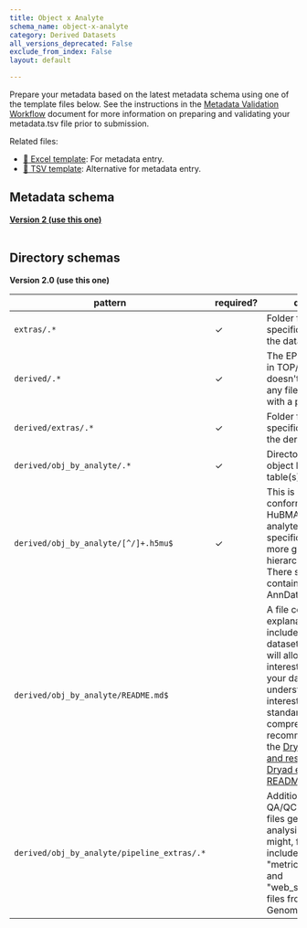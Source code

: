 ```yaml
---
title: Object x Analyte
schema_name: object-x-analyte
category: Derived Datasets
all_versions_deprecated: False
exclude_from_index: False
layout: default

---
```

Prepare your metadata based on the latest metadata schema using one of the template files below. See the instructions in the [Metadata Validation Workflow](https://docs.google.com/document/d/1lfgiDGbyO4K4Hz1FMsJjmJd9RdwjShtJqFYNwKpbcZY) document for more information on preparing and validating your metadata.tsv file prior to submission.

Related files:


- [📝 Excel template](https://raw.githubusercontent.com/hubmapconsortium/dataset-metadata-spreadsheet/main/object-x-analyte/latest/object-x-analyte.xlsx): For metadata entry.
- [📝 TSV template](https://raw.githubusercontent.com/hubmapconsortium/dataset-metadata-spreadsheet/main/object-x-analyte/latest/object-x-analyte.tsv): Alternative for metadata entry.




## Metadata schema


<summary><a href="https://openview.metadatacenter.org/templates/https:%2F%2Frepo.metadatacenter.org%2Ftemplates%2F2f324a7b-dbf7-4df0-9f1d-e93603d9ecf4"><b>Version 2 (use this one)</b></a></summary>



<br>

## Directory schemas
<summary><b>Version 2.0 (use this one)</b></summary>

| pattern | required? | description |
| --- | --- | --- |
| <code>extras\/.*</code> | ✓ | Folder for general lab-specific files related to the dataset. |
| <code>derived\/.*</code> | ✓ | The EPIC data is placed in TOP/derived/, so it doesn't conflict with any files, if it's uploaded with a primary dataset. |
| <code>derived\/extras\/.*</code> | ✓ | Folder for general lab-specific files related to the derived dataset. |
| <code>derived\/obj_by_analyte\/.*</code> | ✓ | Directory containing object by analyte table(s). |
| <code>derived\/obj_by_analyte\/[^\/]+\.h5mu$</code> | ✓ | This is a MuData object conforming to the HuBMAP object x analyte file specifications and not a more general hdf5 hierarchical data file. There should be one file containing all relevant AnnData objects. |
| <code>derived\/obj_by_analyte\/README\.md$</code> |  | A file containing clear explanations of all data included within thsi dataset submission that will allow anyone who is interested in reusing your data to easily understand it. In the interest of standardization and comprehensiveness, we recommend consulting the [Dryad guidelines and resources](https://blog.datadryad.org/2023/10/18/for-authors-creating-a-readme-for-rapid-data-publication/) and [Dryad example README file](https://datadryad.org/docs/README.md). |
| <code>derived\/obj_by_analyte\/pipeline_extras\/.*</code> |  | Additional parameter, QA/QC, log or analyses files generated by the analysis pipeline. This might, for example, include the "_cmdline", "metrics_summary.csv", and "web_summary.html" files from a 10X Genomics pipeline. |

